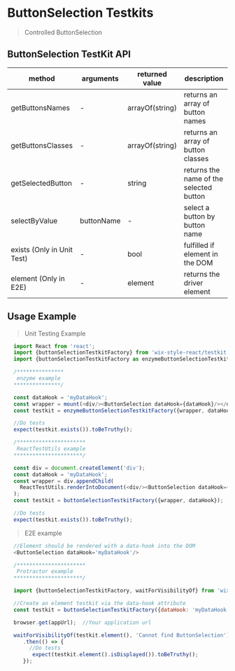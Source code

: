 # ButtonSelection Testkits

> Controlled ButtonSelection

## ButtonSelection TestKit API

| method | arguments | returned value | description |
|--------|-----------|----------------|-------------|
| getButtonsNames | - | arrayOf(string)	 | returns an array of button names |
| getButtonsClasses | - | arrayOf(string) | returns an array of button classes |
| getSelectedButton | - | string | returns the name of the selected button |
| selectByValue | buttonName | - | select a button by button name |
| exists (Only in Unit Test) | - | bool | fulfilled if element in the DOM |
| element (Only in E2E) | - | element | returns the driver element |

## Usage Example

> Unit Testing Example
```javascript
  import React from 'react';
  import {buttonSelectionTestkitFactory} from 'wix-style-react/testkit';
  import {buttonSelectionTestkitFactory as enzymeButtonSelectionTestkitFactory} from 'wix-style-react/testkit/enzyme';

  /***************
   enzyme example
  ***************/

  const dataHook = 'myDataHook';
  const wrapper = mount(<div/><ButtonSelection dataHook={dataHook}/></div>);
  const testkit = enzymeButtonSelectionTestkitFactory({wrapper, dataHook});

  //Do tests
  expect(testkit.exists()).toBeTruthy();

  /**********************
   ReactTestUtils example
  **********************/

  const div = document.createElement('div');
  const dataHook = 'myDataHook';
  const wrapper = div.appendChild(
    ReactTestUtils.renderIntoDocument(<div/><ButtonSelection dataHook={dataHook}/></div>, {dataHook})
  );
  const testkit = buttonSelectionTestkitFactory({wrapper, dataHook});

  //Do tests
  expect(testkit.exists()).toBeTruthy();
```


> E2E example
```javascript
  //Element should be rendered with a data-hook into the DOM
  <ButtonSelection dataHook='myDataHook'/>

  /**********************
   Protractor example
  **********************/

  import {buttonSelectionTestkitFactory, waitForVisibilityOf} from 'wix-style-react/testkit/protractor';

  //Create an element testkit via the data-hook attribute
  const testkit = buttonSelectionTestkitFactory({dataHook: 'myDataHook'});

  browser.get(appUrl);  //Your application url

  waitForVisibilityOf(testkit.element(), 'Cannot find ButtonSelection')
     .then(() => {
       //Do tests
        expect(testkit.element().isDisplayed()).toBeTruthy();
     });
```
